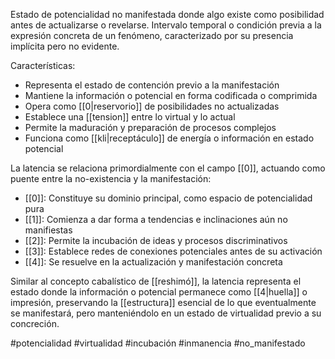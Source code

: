 Estado de potencialidad no manifestada donde algo existe como posibilidad antes de actualizarse o revelarse. Intervalo temporal o condición previa a la expresión concreta de un fenómeno, caracterizado por su presencia implícita pero no evidente.

Características:
- Representa el estado de contención previo a la manifestación
- Mantiene la información o potencial en forma codificada o comprimida
- Opera como [[0|reservorio]] de posibilidades no actualizadas
- Establece una [[tension]] entre lo virtual y lo actual
- Permite la maduración y preparación de procesos complejos
- Funciona como [[kli|receptáculo]] de energía o información en estado potencial

La latencia se relaciona primordialmente con el campo [[0]], actuando como puente entre la no-existencia y la manifestación:
- [[0]]: Constituye su dominio principal, como espacio de potencialidad pura
- [[1]]: Comienza a dar forma a tendencias e inclinaciones aún no manifiestas
- [[2]]: Permite la incubación de ideas y procesos discriminativos
- [[3]]: Establece redes de conexiones potenciales antes de su activación
- [[4]]: Se resuelve en la actualización y manifestación concreta

Similar al concepto cabalístico de [[reshimó]], la latencia representa el estado donde la información o potencial permanece como [[4|huella]] o impresión, preservando la [[estructura]] esencial de lo que eventualmente se manifestará, pero manteniéndolo en un estado de virtualidad previo a su concreción.

#potencialidad #virtualidad #incubación #inmanencia #no_manifestado
